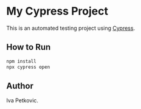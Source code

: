 # My Cypress Project

This is an automated testing project using [Cypress](https://www.cypress.io/).

## How to Run

```bash
npm install
npx cypress open
```

## Author

Iva Petkovic.
